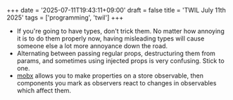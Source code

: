 +++
date = '2025-07-11T19:43:11+09:00'
draft = false
title = 'TWIL July 11th 2025'
tags = ['programming', 'twil']
+++

- If you're going to have types, don't trick them. No matter how annoying it is to do them properly now, having misleading types will cause someone else a lot more annoyance down the road.
- Alternating between passing regular props, destructuring them from params, and sometimes using injected props is very confusing. Stick to one.
- [mobx](https://mobx.js.org/README.html) allows you to make properties on a store observable, then components you mark as observers react to changes in observables which affect them.

